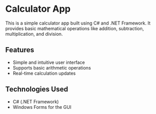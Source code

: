 # Calculator App

This is a simple calculator app built using C# and .NET Framework. It provides basic mathematical operations like addition, subtraction, multiplication, and division.

## Features
- Simple and intuitive user interface
- Supports basic arithmetic operations
- Real-time calculation updates

## Technologies Used
- C# (.NET Framework)
- Windows Forms for the GUI
